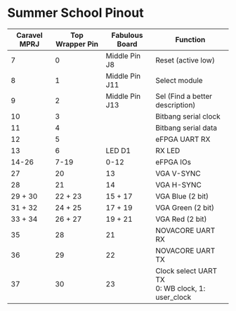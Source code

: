 # Summer School Pinout

| Caravel MPRJ | Top Wrapper Pin     | Fabulous Board |  Function           |
|--------------|---------------------|----------------|---------------------|
|  7           | 0                   | Middle Pin J8  | Reset (active low)  |
|  8           | 1                   | Middle Pin J11 | Select module       |
|  9           | 2                   | Middle Pin J13 | Sel (Find a better description) |
|  10          | 3                   |                | Bitbang serial clock|
|  11          | 4                   |                | Bitbang serial data |
|  12          | 5                   |                | eFPGA UART RX       |
|  13          | 6                   | LED D1         | RX LED              |
|  14-26       | 7-19                | 0-12           | eFPGA IOs           |
|  27          | 20                  | 13             | VGA V-SYNC          |
|  28          | 21                  | 14             | VGA H-SYNC          |
|  29 + 30     | 22 + 23             | 15 + 17        | VGA Blue (2 bit)     |
|  31 + 32     | 24 + 25             | 17 + 19        | VGA Green (2 bit)   |
|  33 + 34     | 26 + 27             | 19 + 21        | VGA Red (2 bit)    |
|  35          | 28                  | 21             | NOVACORE UART RX    |
|  36          | 29                  | 22             | NOVACORE UART TX    |
|  37          | 30                  | 23             | Clock select UART TX</br> 0: WB clock, 1: user_clock|


